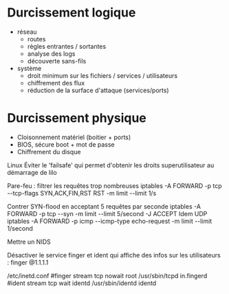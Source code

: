 # Durcissement logique
- réseau
	- routes
	- règles entrantes / sortantes
	- analyse des logs
	- découverte sans-fils
- système
	- droit minimum sur les fichiers / services / utilisateurs
	- chiffrement des flux
	- réduction de la surface d'attaque (services/ports)
# Durcissement physique
- Cloisonnement matériel (boitier + ports)
- BIOS, sécure boot + mot de passe
- Chiffrement du disque


Linux
Éviter le 'failsafe' qui permet d'obtenir les droits superutilisateur au démarrage de lilo

Pare-feu : filtrer les requêtes trop nombreuses 
iptables -A FORWARD -p tcp --tcp-flags SYN,ACK,FIN,RST RST -m limit --limit 1/s

Contrer SYN-flood en acceptant 5 requêtes par seconde 
iptables -A FORWARD -p tcp --syn -m limit --limit 5/second -J ACCEPT
Idem UDP
iptables -A FORWARD -p icmp --icmp-type echo-request -m limit --limit 1/second

Mettre un NIDS

Désactiver le service finger et ident qui affiche des infos sur les utilisateurs : finger @1.1.1.1

/etc/inetd.conf
#finger stream tcp nowait root /usr/sbin/tcpd in.fingerd
#ident stream tcp wait identd /usr/sbin/identd identd